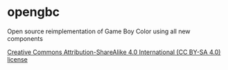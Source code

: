 # opengbc
Open source reimplementation of Game Boy Color using all new components




[Creative Commons Attribution-ShareAlike 4.0 International (CC BY-SA 4.0) license](https://creativecommons.org/licenses/by-sa/4.0/)
